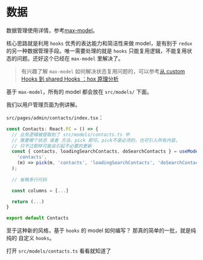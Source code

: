 # 数据

数据管理使用详情，参考[max-model](https://umijs.org/docs/max/data-flow)。

核心思路就是利用 `hooks` 优秀的表达能力和简洁性来做 model，是有别于 `redux` 的另一种数据管理手段。唯一需要处理的就是 `hooks` 只能复用逻辑，不能复用状态的问题。还好这个已经在 `max-model` 里解决了。

> 有兴趣了解 `max-model` 如何解决状态复用问题的，可以参考[从 custom Hooks 到 shared Hooks ：hox 原理分析](https://zhuanlan.zhihu.com/p/89518937)

基于 `max-model`，所有的 model 都会放在 `src/models/` 下面。

我们以用户管理页面为例讲解。

`src/pages/admin/contacts/index.tsx`：

```typescript
const Contacts: React.FC = () => {
  // 业务逻辑被提取到了 src/models/contacts.ts 中
  // 需要哪个状态 或者 方法，pick 即可。pick不是必须的，也可引入所有内容，
  // 只不过那样可能会引起不必要的更新
  const { contacts, loadingSearchContacts, doSearchContacts } = useModel(
    'contacts',
    (m) => pick(m, 'contacts', 'loadingSearchContacts', 'doSearchContacts'),
  );
  
  // 省略多行代码

  const columns = [...]

  return (...)
}

export default Contacts
```

至于这种新的风格，基于 `hooks` 的 model 如何编写？ 那真的简单的一批，就是纯纯的 自定义 `hooks`。

打开 `src/models/contacts.ts` 看看就知道了

